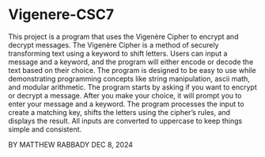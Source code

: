 # Vigenere-CSC7
This project is a program that uses the Vigenère Cipher to encrypt and decrypt messages. The Vigenère Cipher is a method of securely transforming text using a keyword to shift letters. Users can input a message and a keyword, and the program will either encode or decode the text based on their choice. The program is designed to be easy to use while demonstrating programming concepts like string manipulation, ascii math, and modular arithmetic.
The program starts by asking if you want to encrypt or decrypt a message. After you make your choice, it will prompt you to enter your message and a keyword. The program processes the input to create a matching key, shifts the letters using the cipher’s rules, and displays the result. All inputs are converted to uppercase to keep things simple and consistent.

BY MATTHEW RABBADY
DEC 8, 2024
